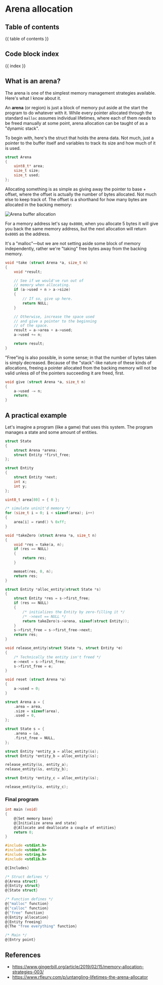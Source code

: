 # Arena allocation

## Table of contents
{{ table of contents }}

## Code block index
{{ index }}

## What is an arena?

The arena is one of the simplest memory management strategies available. Here's what I know about it.

An **arena** (or region) is just a block of memory put aside at the start the program to do whatever with it. While every pointer allocated through the standard `malloc` assumes individual lifetimes, where each of them needs to be freed manually at some point, arena allocation can be taught of as a "dynamic stack". 

To begin with, here's the struct that holds the arena data. Not much, just a pointer to the buffer itself and variables to track its size and how much of it is used.

```c Arena struct
struct Arena
{
    uint8_t* area;
    size_t size;
    size_t used;
};
```

Allocating something is as simple as giving away the pointer to base + offset, where the offset is actually the number of bytes allocated. Not much else to keep track of. The offset is a shorthand for how many bytes are allocated in the backing memory:

![Arena buffer allocation](pic01.svg)


For a memory address let's say `0x8000`, when you allocate 5 bytes it will give you back the same memory address, but the next allocation will return `0x8005` as the address.

It's a "malloc"—but we are not setting aside some block of memory independently, rather we're "taking" free bytes away from the backing memory.

```c "malloc" function
void *take (struct Arena *a, size_t n)
{
    void *result;

    // See if we would've run out of
    // memory when allocating.
    if (a->used + n > a->size)
    {
        // If so, give up here.
        return NULL;
    }

    // Otherwise, increase the space used
    // and give a pointer to the beginning
    // of the space.
    result = a->area + a->used;
    a->used += n;

    return result;
}
```

"Free"ing is also possible, in some sense; in that the number of bytes taken is simply decreased. Because of the "stack"-like nature of these kinds of allocations, freeing a pointer allocated from the backing memory will not be valid unless *all* of the pointers succeeding it are freed, first.

```c "free" function
void give (struct Arena *a, size_t n)
{
    a->used -= n;
    return;
}
```

## A practical example

Let's imagine a program (like a game) that uses this system. The program manages a state and some amount of entities.

```c State struct
struct State
{
    struct Arena *arena;
    struct Entity *first_free;
};
```

```c Entity struct
struct Entity
{
    struct Entity *next;
    int x;
    int y;
};
```

```c Set memory base
uint8_t area[80] = { 0 };

/* simulate uninit'd memory */
for (size_t i = 0; i < sizeof(area); i++)
{
    area[i] = rand() % 0xff;
}
```

```c "calloc" function
void *takeZero (struct Arena *a, size_t n)
{
    void *res = take(a, n);
    if (res == NULL)
    {
        return res;
    }

    memset(res, 0, n);
    return res;
}
```

```c Entity allocation
struct Entity *alloc_entity(struct State *s)
{
    struct Entity *res = s->first_free;
    if (res == NULL)
    {
        /* initializes the Entity by zero-filling it */
        /* ->next == NULL */
        return takeZero(s->arena, sizeof(struct Entity));
    }
    s->first_free = s->first_free->next;
    return res;
}
```

```c Entity freeing
void release_entity(struct State *s, struct Entity *e)
{
    /* Technically the entity isn't freed */
    e->next = s->first_free;
    s->first_free = e;
}
```

```c The "free everything" function
void reset (struct Arena *a)
{
    a->used = 0;
}
```

```c Initialize arena and state
struct Arena a = {
    .area = area,
    .size = sizeof(area),
    .used = 0,
};

struct State s = {
    .arena = &a,
    .first_free = NULL,
};
```

```c Allocate and deallocate a couple of entities
struct Entity *entity_a = alloc_entity(&s);
struct Entity *entity_b = alloc_entity(&s);

release_entity(&s, entity_a);
release_entity(&s, entity_b);

struct Entity *entity_c = alloc_entity(&s);

release_entity(&s, entity_c);
```

### Final program

```c Entry point
int main (void)
{
    @{Set memory base}
    @{Initialize arena and state}
    @{Allocate and deallocate a couple of entities}
    return 0;
}
```

```c Includes
#include <stdint.h>
#include <stddef.h>
#include <string.h>
#include <stdlib.h>
```

```c /arenas.c
@{Includes}

/* Struct defines */
@{Arena struct}
@{Entity struct}
@{State struct}

/* Function defines */
@{"malloc" function}
@{"calloc" function}
@{"free" function}
@{Entity allocation}
@{Entity freeing}
@{The "free everything" function}

/* Main */
@{Entry point}
```

## References

* https://www.gingerbill.org/article/2019/02/15/memory-allocation-strategies-003/
* https://www.rfleury.com/p/untangling-lifetimes-the-arena-allocator
